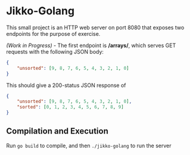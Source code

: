 # Jikko-Golang

This small project is an HTTP web server on port 8080 that exposes two endpoints for the purpose of exercise.


*(Work in Progress)* - The first endpoint is **/arrays/**, which serves GET requests with the following JSON body:

```json
{
	"unsorted": [9, 8, 7, 6, 5, 4, 3, 2, 1, 0]
}
```

This should give a 200-status JSON response of

```json
{
	"unsorted": [9, 8, 7, 6, 5, 4, 3, 2, 1, 0],
	"sorted": [0, 1, 2, 3, 4, 5, 6, 7, 8, 9]
}
```

## Compilation and Execution

Run `go build` to compile, and then `./jikko-golang` to run the server
